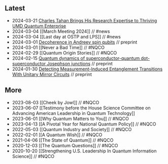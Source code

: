 ## Latest

- 2024-03-21 [Charles Tahan Brings His Research Expertise to Thriving UMD Quantum Enterprise](https://umdphysics.umd.edu/about-us/news/department-news/1937-tahan.html)
- 2024-03-04 [[March Meeting 2024]] // #news
- 2024-03-04 [[Last day at OSTP and LPS]] // #news
- 2024-03-01 [Decoherence in Andreev spin qubits](https://arxiv.org/abs/2403.00710) // preprint
- 2024-03-01 [[Never a Bad Time]] // #NQCO
- 2024-02-29 [[Quantum Origin Stories]]  // #NQCO
- 2024-02-15 [Quantum dynamics of superconductor-quantum dot-superconductor Josephson junctions](https://arxiv.org/abs/2402.10330) // preprint
- 2024-01-30 [Detecting Measurement-Induced Entanglement Transitions With Unitary Mirror Circuits](https://arxiv.org/abs/2401.17367) // preprint

## More

- 2023-08-03 [[Cheek by Jowl]] // #NQCO
- 2023-06-07 [[Testimony before the House Science Committee on Advancing American Leadership in Quantum Technology]]
- 2023-06-01 [[Why Quantum Matters to You]] // #NQCO
- 2023-04-13 [[A Pivotal Year for National Quantum Policy]] // #NQCO
- 2022-05-03 [[Quantum Industry and Society]] // #NQCO
- 2022-02-01 [[A Quantum Wish]] // #NQCO
- 2021-04-06 [[The State of Quantum]] // #NQCO
- 2020-12-03 [[The Quantum Questions]] // #NQCO
- 2020-10-20 [[Strengthening U.S. Leadership In Quantum Information Science]] // #NQCO
